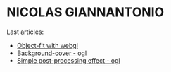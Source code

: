 # NICOLAS GIANNANTONIO

Last articles:
- [Object-fit with webgl](https://medium.com/@nicolasgiannantonio/object-fit-in-webgl-5c50cf6a0c00)
- [Background-cover - ogl](https://medium.com/@nicolasgiannantonio/background-cover-effect-with-webgl-4ea26138c998)
- [Simple post-processing effect - ogl](https://medium.com/@nicolasgiannantonio/post-processing-effect-18b9c3be1c80)
<!--
- "M0,0 C0.208,0.438 0.062,1 1,1 "

- 1.61803398875
- mix(vec3(noise(vec2(uTime + st.x - st.y))), vec3(1.0), wave)

///
PERMET DE FAIRE CHANGER D'IMAGE DE GAUCHE À DROITE
vec2 fractUV = cos(fract(vUv / 10.0) / 100.0);
uv.x += (abs(fractUV.x) * 10.0) * uInt / 10.0;
                    

///

/*------------------------------
Background Cover UV
--------------------------------
u = basic UV
s = plane size
i = image size
------------------------------*/
vec2 CoverUV(vec2 u, vec2 s, vec2 i) {
  float rs = s.x / s.y; // Aspect plane size
  float ri = i.x / i.y; // Aspect image size
  vec2 st = rs < ri ? vec2(i.x * s.y / i.y, s.y) : vec2(s.x, i.y * s.x / i.x); // New st
  vec2 o = (rs < ri ? vec2((st.x - s.x) / 2.0, 0.0) : vec2(0.0, (st.y - s.y) / 2.0)) / st; // Offset
  return u * s / st + o;
}

- ease-in-circ: cubic-bezier(0.6,0.04,0.98,0.335);
- ease-out-circ: cubic-bezier(0.075,0.82,0.165,1);
- ease-in-out-circ: cubic-bezier(0.785,0.135,0.15,0.86);


**nicolas-giannantonio/Nicolas-Giannantonio** is a ✨ _special_ ✨ repository because its `README.md` (this file) appears on your GitHub profile.
- ease-in-cubic: cubic-bezier(0.55,0.055,0.675,0.19);
- ease-in-quart: cubic-bezier(0.895,0.03,0.685,0.22);
- ease-in-quint: cubic-bezier(0.755,0.05,0.855,0.06);
- ease-in-expo: cubic-bezier(0.95,0.05,0.795,0.035);

- ease-in-out-quad: cubic-bezier(0.455,0.03,0.515,0.955);
- ease-in-out-cubic: cubic-bezier(0.645,0.045,0.355,1);
- ease-in-out-quart: cubic-bezier(0.77,0,0.175,1);
- ease-in-out-quint: cubic-bezier(0.86,0,0.07,1);
- ease-in-out-expo: cubic-bezier(1,0,0,1);

- ease-out-quad: cubic-bezier(0.25,0.46,0.45,0.94);
- ease-out-cubic: cubic-bezier(0.215,0.61,0.355,1);
- ease-out-quart: cubic-bezier(0.165,0.84,0.44,1);
- ease-out-quint: cubic-bezier(0.23,1,0.32,1);
- ease-out-expo: cubic-bezier(0.19,1,0.22,1);

- ease-in-quad: cubic-bezier(0.55,0.085,0.68,0.53);
-->
